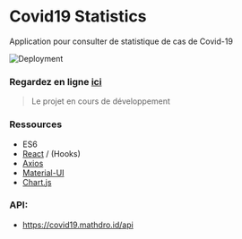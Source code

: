 # Сovid19 Statistics
Application pour consulter de statistique de cas de Covid-19

![Deployment](https://github.com/npankov/covid19-statistic-project/workflows/Deployment/badge.svg)

### Regardez en ligne [ici](https://npankov.github.io/covid19-statistic-project/)

> Le projet en cours de développement

### Ressources
- ES6
- [React](https://reactjs.org/) / (Hooks)
- [Axios](https://github.com/axios/axios)
- [Material-UI](https://material-ui.com/)
- [Chart.js](https://www.chartjs.org/)

### API: 
- https://covid19.mathdro.id/api

